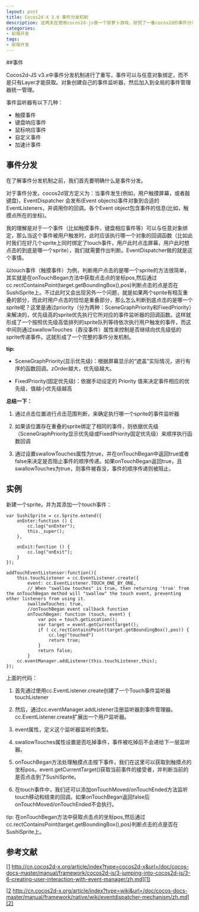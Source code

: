 ```yaml
---
layout: post
title: Cocos2d-X 3.0 事件分发机制
description: 这两天在使用cocos2d-js做一个拔萝卜游戏，研究了一番cocos2d的事件分发机制，总结分享一下。
categories: 
- 前端开发
tags: 
- 前端开发
---
```


##事件

Cocos2d-JS v3.x中事件分发机制进行了重写，事件可以与任意对象绑定，而不是只有Layer才能获取。对象创建自己的事件监听器，然后加入到全局的事件管理器统一管理。

事件监听器有以下几种：

* 触摸事件
* 键盘响应事件
* 鼠标响应事件
* 自定义事件
* 加速计事件

## 事件分发

在了解事件分发机制之前，我们首先要明确什么是事件分发。

对于事件分发，cocos2d官方定义为：当事件发生(例如，用户触摸屏幕，或者敲键盘)，EventDispatcher 会发布(Event objects)事件对象到合适的EventListeners，并调用你的回调。各个Event object包含事件的信息(比如，触摸点所在的坐标)。

我的理解是对于一个事件（比如触摸事件、键盘相应事件等）可以与任意对象绑定，那么当这个事件被用户触发时，此时应该执行哪一个对象的回调函数（比如此时我们在好几个sprite上同时绑定了touch事件，用户此时点击屏幕，用户此时想点击的到底是哪一个sprite），我们就需要作出判断。EventDispatcher做的就是这个事情。

以touch事件（触摸事件）为例，判断用户点击的是哪一个sprite的方法很简单，其实就是在onTouchBegan方法中获取点击点的坐标pos,然后通过cc.rectContainsPoint(target.getBoundingBox(),pos)判断点击的点是否在SushiSprite上。不过此时又会出现另外一个问题，就是如果两个sprite有相互重叠的部分，而此时用户点击的恰恰是重叠部分，那么怎么判断到底点击的是哪一个sprite呢？这里是通过priority（分为两种：SceneGraphPriority和FixedPriority）来解决的，优先级高的sprite优先执行它所对应的事件监听器的回调函数。这样就形成了一个按照优先级高低排列的sprite队列等待依次执行用户触发的事件，而这中间则通过swallowTouches（吞没事件）属性来控制是否继续向优先级低的sprite传递事件。这就形成了一个完整的事件分发机制。

**tip:**

* SceneGraphPriority(显示优先级)：根据屏幕显示的“遮盖”实际情况，进行有序的函数回调。zOrder越大，优先级越大。

* FixedPriority(固定优先级)：依据手动设定的 Priority 值来决定事件相应的优先级，值越小优先级越高

**总结一下：**

1. 通过点击位置进行点击范围判断，来确定执行哪一个sprite的事件监听器

2. 如果该位置存在重叠的sprite绑定了相同的事件，则依据优先级（SceneGraphPriority显示优先级或FixedPriority固定优先级）来顺序执行函数回调

3. 通过设置swallowTouches属性为true，并在onTouchBegan中返回true或者false来决定是否阻止事件的顺序传递。如果onTouchBegan返回true，且swallowTouches为true，则事件被吞没，事件的顺序传递则被阻止。

## 实例

新建一个sprite，并为其添加一个touch事件：

    var SushiSprite = cc.Sprite.extend({
	    onEnter:function () {
	        cc.log("onEnter");
	        this._super();
	    },
	 
	    onExit:function () {
	        cc.log("onExit");
	    }
    });

    addTouchEventListenser:function(){
	    this.touchListener = cc.EventListener.create({
	        event: cc.EventListener.TOUCH_ONE_BY_ONE,
	        // When "swallow touches" is true, then returning 'true' from the onTouchBegan method will "swallow" the touch event, preventing other listeners from using it.
	        swallowTouches: true,
	        //onTouchBegan event callback function                      
	        onTouchBegan: function (touch, event) { 
	            var pos = touch.getLocation();
	            var target = event.getCurrentTarget();  
	            if ( cc.rectContainsPoint(target.getBoundingBox(),pos)) {
	                cc.log("touched")
	                return true;
	            }
	            return false;
	        }
	    cc.eventManager.addListener(this.touchListener,this);
    });


上面的代码：

1. 首先通过使用cc.EventListener.create创建了一个Touch事件监听器touchListener

2. 然后，通过cc.eventManager.addListener注册监听器到事件管理器。cc.EventListener.create扩展出一个用户监听器。

3. event属性，定义这个监听器监听的类型。

4. swallowTouches属性设置是否吃掉事件，事件被吃掉后不会递给下一层监听器。 

5. onTouchBegan方法处理触摸点击按下事件，我们在这里可以获取到触摸点的坐标pos。event.getCurrentTarget()获取当前事件的接受者，并判断当前的是否点击到了SushiSprite。 

6. 在touch事件中，我们还可以添加onTouchMoved/onTouchEnded方法监听touch移动和结束的回调。如果onTouchBegan返回false后onTouchMoved/onTouchEnded不会执行。

tip: 在onTouchBegan方法中获取点击点的坐标pos,然后通过cc.rectContainsPoint(target.getBoundingBox(),pos)判断点击的点是否在SushiSprite上。


## 参考文献
[[1] http://cn.cocos2d-x.org/article/index?type=cocos2d-x&url=/doc/cocos-docs-master/manual/framework/cocos2d-js/3-jumping-into-cocos2d-js/3-6-creating-user-interaction-with-event-manager/zh.md][1]

[[2] http://cn.cocos2d-x.org/article/index?type=wiki&url=/doc/cocos-docs-master/manual/framework/native/wiki/eventdispatcher-mechanism/zh.md][2]



[1]: http://cn.cocos2d-x.org/article/index?type=cocos2d-x&url=/doc/cocos-docs-master/manual/framework/cocos2d-js/3-jumping-into-cocos2d-js/3-6-creating-user-interaction-with-event-manager/zh.md
[2]: http://cn.cocos2d-x.org/article/index?type=wiki&url=/doc/cocos-docs-master/manual/framework/native/wiki/eventdispatcher-mechanism/zh.md